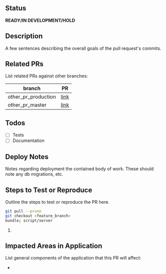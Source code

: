 ## Status

**READY/IN DEVELOPMENT/HOLD**

## Description

A few sentences describing the overall goals of the pull request's commits.

## Related PRs

List related PRs against other branches:

| branch              | PR       |
| ------------------- | -------- |
| other_pr_production | [link]() |
| other_pr_master     | [link]() |

## Todos

- [ ] Tests
- [ ] Documentation

## Deploy Notes

Notes regarding deployment the contained body of work. These should note any
db migrations, etc.

## Steps to Test or Reproduce

Outline the steps to test or reproduce the PR here.

```sh
git pull --prune
git checkout <feature_branch>
bundle; script/server
```

1.

## Impacted Areas in Application

List general components of the application that this PR will affect:

-
